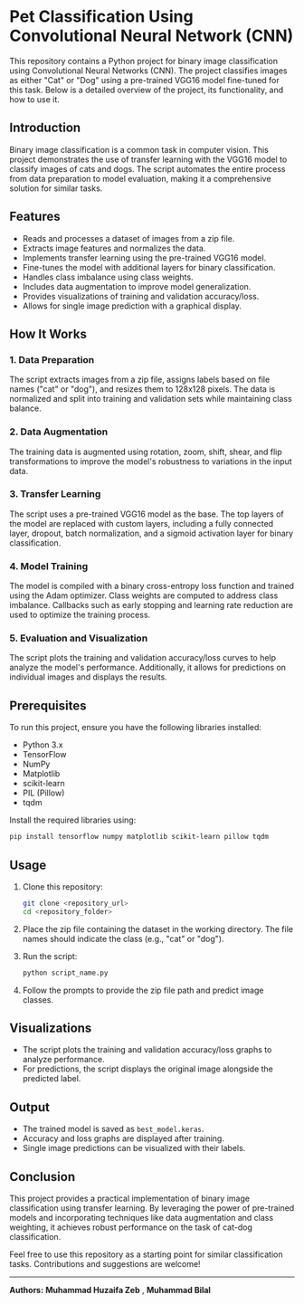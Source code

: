 # Pet Classification Using Convolutional Neural Network (CNN)

This repository contains a Python project for binary image classification using Convolutional Neural Networks (CNN). The project classifies images as either "Cat" or "Dog" using a pre-trained VGG16 model fine-tuned for this task. Below is a detailed overview of the project, its functionality, and how to use it.

## Introduction

Binary image classification is a common task in computer vision. This project demonstrates the use of transfer learning with the VGG16 model to classify images of cats and dogs. The script automates the entire process from data preparation to model evaluation, making it a comprehensive solution for similar tasks.

## Features

- Reads and processes a dataset of images from a zip file.
- Extracts image features and normalizes the data.
- Implements transfer learning using the pre-trained VGG16 model.
- Fine-tunes the model with additional layers for binary classification.
- Handles class imbalance using class weights.
- Includes data augmentation to improve model generalization.
- Provides visualizations of training and validation accuracy/loss.
- Allows for single image prediction with a graphical display.

## How It Works

### 1. Data Preparation
The script extracts images from a zip file, assigns labels based on file names ("cat" or "dog"), and resizes them to 128x128 pixels. The data is normalized and split into training and validation sets while maintaining class balance.

### 2. Data Augmentation
The training data is augmented using rotation, zoom, shift, shear, and flip transformations to improve the model's robustness to variations in the input data.

### 3. Transfer Learning
The script uses a pre-trained VGG16 model as the base. The top layers of the model are replaced with custom layers, including a fully connected layer, dropout, batch normalization, and a sigmoid activation layer for binary classification.

### 4. Model Training
The model is compiled with a binary cross-entropy loss function and trained using the Adam optimizer. Class weights are computed to address class imbalance. Callbacks such as early stopping and learning rate reduction are used to optimize the training process.

### 5. Evaluation and Visualization
The script plots the training and validation accuracy/loss curves to help analyze the model's performance. Additionally, it allows for predictions on individual images and displays the results.

## Prerequisites

To run this project, ensure you have the following libraries installed:

- Python 3.x
- TensorFlow
- NumPy
- Matplotlib
- scikit-learn
- PIL (Pillow)
- tqdm

Install the required libraries using:
```bash
pip install tensorflow numpy matplotlib scikit-learn pillow tqdm
```

## Usage

1. Clone this repository:
   ```bash
   git clone <repository_url>
   cd <repository_folder>
   ```

2. Place the zip file containing the dataset in the working directory. The file names should indicate the class (e.g., "cat" or "dog").

3. Run the script:
   ```bash
   python script_name.py
   ```

4. Follow the prompts to provide the zip file path and predict image classes.

## Visualizations

- The script plots the training and validation accuracy/loss graphs to analyze performance.
- For predictions, the script displays the original image alongside the predicted label.

## Output

- The trained model is saved as `best_model.keras`.
- Accuracy and loss graphs are displayed after training.
- Single image predictions can be visualized with their labels.

## Conclusion

This project provides a practical implementation of binary image classification using transfer learning. By leveraging the power of pre-trained models and incorporating techniques like data augmentation and class weighting, it achieves robust performance on the task of cat-dog classification.

Feel free to use this repository as a starting point for similar classification tasks. Contributions and suggestions are welcome!

---

**Authors:** **Muhammad Huzaifa Zeb** , **Muhammad Bilal**
